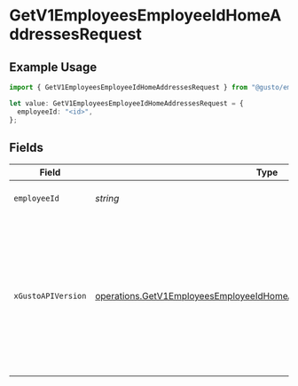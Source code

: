 # GetV1EmployeesEmployeeIdHomeAddressesRequest

## Example Usage

```typescript
import { GetV1EmployeesEmployeeIdHomeAddressesRequest } from "@gusto/embedded-api/models/operations/getv1employeesemployeeidhomeaddresses.js";

let value: GetV1EmployeesEmployeeIdHomeAddressesRequest = {
  employeeId: "<id>",
};
```

## Fields

| Field                                                                                                                                                                                                                        | Type                                                                                                                                                                                                                         | Required                                                                                                                                                                                                                     | Description                                                                                                                                                                                                                  |
| ---------------------------------------------------------------------------------------------------------------------------------------------------------------------------------------------------------------------------- | ---------------------------------------------------------------------------------------------------------------------------------------------------------------------------------------------------------------------------- | ---------------------------------------------------------------------------------------------------------------------------------------------------------------------------------------------------------------------------- | ---------------------------------------------------------------------------------------------------------------------------------------------------------------------------------------------------------------------------- |
| `employeeId`                                                                                                                                                                                                                 | *string*                                                                                                                                                                                                                     | :heavy_check_mark:                                                                                                                                                                                                           | The UUID of the employee                                                                                                                                                                                                     |
| `xGustoAPIVersion`                                                                                                                                                                                                           | [operations.GetV1EmployeesEmployeeIdHomeAddressesHeaderXGustoAPIVersion](../../models/operations/getv1employeesemployeeidhomeaddressesheaderxgustoapiversion.md)                                                             | :heavy_minus_sign:                                                                                                                                                                                                           | Determines the date-based API version associated with your API call. If none is provided, your application's [minimum API version](https://docs.gusto.com/embedded-payroll/docs/api-versioning#minimum-api-version) is used. |